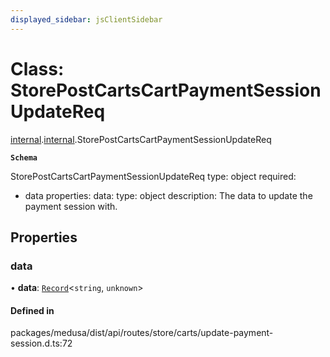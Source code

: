 ```yaml
---
displayed_sidebar: jsClientSidebar
---
```


# Class: StorePostCartsCartPaymentSessionUpdateReq

[internal](../modules/internal-8.md).[internal](../modules/internal-8.internal.md).StorePostCartsCartPaymentSessionUpdateReq

**`Schema`**

StorePostCartsCartPaymentSessionUpdateReq
type: object
required:
  - data
properties:
  data:
    type: object
    description: The data to update the payment session with.

## Properties

### data

• **data**: [`Record`](../modules/internal.md#record)<`string`, `unknown`\>

#### Defined in

packages/medusa/dist/api/routes/store/carts/update-payment-session.d.ts:72
